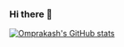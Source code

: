 ### Hi there 👋

<!--
**omjdeshmukh/omjdeshmukh** is a ✨ _special_ ✨ repository because its `README.md` (this file) appears on your GitHub profile.

Here are some ideas to get you started:

- 🌱 I’m currently learning ...
- 👯 I’m looking to collaborate on ...
- 🤔 I’m looking for help with ...
- 💬 Ask me about ...
- 📫 How to reach me: ...
- 😄 Pronouns: ...
- ⚡ Fun fact: ...
-->
[![Omprakash's GitHub stats](https://github-readme-stats.vercel.app/api?username=omjdeshmukh)](https://github.com/omjdeshmukh/github-readme-stats)
